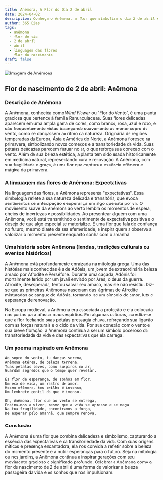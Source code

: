 ```yaml
---
title: Anêmona, A Flor do Dia 2 de abril
date: 2024-04-02
description: Conheça o Anêmona, a flor que simboliza o dia 2 de abril e seu significado 'Expectativas'. Explore a beleza e o simbolismo desta flor encantadora.
author: 365 Dias
tags:
  - anêmona
  - flor do dia
  - 2 de abril
  - abril
  - linguagem das flores
  - flor do nascimento
draft: false
---
```


![Imagem de Anêmona](https://cdn.pixabay.com/photo/2016/11/30/14/20/anemone-1872919_1280.jpg#center)


## Flor de nascimento de 2 de abril: Anêmona

### Descrição de Anêmona

A Anêmona, conhecida como _Wind Flower_ ou "Flor do Vento", é uma planta graciosa que pertence à família Ranunculaceae. Suas flores delicadas aparecem em uma ampla gama de cores, como branco, rosa, azul e roxo, e são frequentemente vistas balançando suavemente ao menor sopro de vento, como se dançassem ao ritmo da natureza. Originária de regiões temperadas da Europa, Ásia e América do Norte, a Anêmona floresce na primavera, simbolizando novos começos e a transitoriedade da vida. Suas pétalas delicadas parecem flutuar no ar, o que reforça sua conexão com o vento. Além de sua beleza estética, a planta tem sido usada historicamente em medicina natural, representando cura e renovação. A Anêmona, com sua fragilidade e graça, é uma flor que captura a essência efêmera e mágica da primavera.

### A linguagem das flores de Anêmona: Expectativas

Na linguagem das flores, a Anêmona representa "expectativas". Essa simbologia reflete a sua natureza delicada e transitória, que evoca sentimentos de antecipação e esperança em algo que está por vir. O movimento suave da Anêmona ao vento lembra os momentos de espera, cheios de incertezas e possibilidades. Ao presentear alguém com uma Anêmona, você está transmitindo o sentimento de expectativa positiva e o desejo de que algo especial se materialize. É uma flor que fala de confiança no futuro, mesmo diante da sua efemeridade, e inspira quem a observa a valorizar o momento presente enquanto sonha com o amanhã.

### Uma história sobre Anêmona (lendas, tradições culturais ou eventos históricos)

A Anêmona está profundamente enraizada na mitologia grega. Uma das histórias mais conhecidas é a de Adônis, um jovem de extraordinária beleza amado por Afrodite e Perséfone. Durante uma caçada, Adônis foi mortalmente ferido por um javali enviado por Ares, o deus da guerra. Afrodite, desesperada, tentou salvar seu amado, mas ele não resistiu. Diz-se que as primeiras Anêmonas nasceram das lágrimas de Afrodite misturadas ao sangue de Adônis, tornando-se um símbolo de amor, luto e esperança de renovação.

Na Europa medieval, a Anêmona era associada a proteção e era colocada nas portas para afastar maus espíritos. Em algumas culturas, acredita-se que a flor fechando suas pétalas pressagia chuva, reforçando sua ligação com as forças naturais e o ciclo da vida. Por sua conexão com o vento e sua breve floração, a Anêmona continua a ser um símbolo poderoso da transitoriedade da vida e das expectativas que ela carrega.

### Um poema inspirado em Anêmona

```
Ao sopro do vento, tu danças serena,  
Anêmona etérea, de beleza terrena.  
Tuas pétalas leves, como suspiros no ar,  
Guardam segredos que o tempo quer revelar.  

És flor de esperança, de sonhos em flor,  
Um eco de vida, um rastro de amor.  
Mesmo efêmera, teu brilho é intenso,  
Um lembrete gentil do que é imenso.  

Oh, Anêmona, flor que ao vento se entrega,  
Ensina-nos a viver, mesmo que a vida se apresse e se nega.  
Na tua fragilidade, encontramos a força,  
De esperar pelo amanhã, que sempre renova.
```

### Conclusão

A Anêmona é uma flor que combina delicadeza e simbolismo, capturando a essência das expectativas e da transitoriedade da vida. Com suas origens míticas e presença encantadora, ela nos convida a refletir sobre a beleza do momento presente e a nutrir esperanças para o futuro. Seja na mitologia ou nos jardins, a Anêmona continua a inspirar gerações com seu movimento gracioso e significado profundo. Celebrar a Anêmona como a flor de nascimento de 2 de abril é uma forma de valorizar a beleza passageira da vida e os sonhos que nos impulsionam.